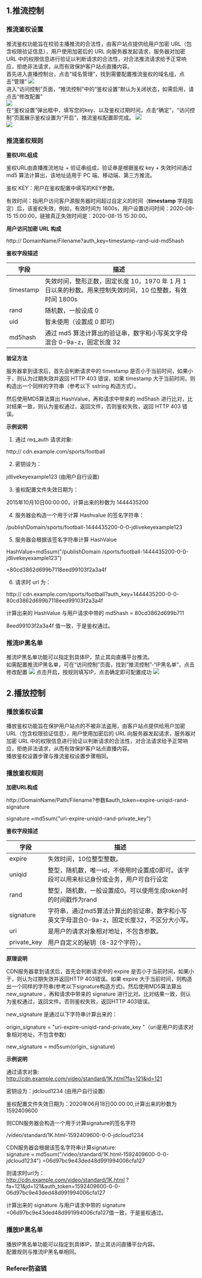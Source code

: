 ## 1.推流控制  
### 推流鉴权设置  
推流鉴权功能旨在校验主播推流的合法性，由客户站点提供给用户加密
URL（包含权限验证信息），用户使用加密后的 URL 向服务器发起请求，服务器对加密 URL
中的权限信息进行验证以判断请求的合法性，对合法推流请求给予正常响应，拒绝非法请求，从而有效保护客户站点直播内容。  
首先进入直播控制台，点击“域名管理”，找到需要配置推流鉴权的域名组，点击“管理”
![](https://github.com/jdcloudcom/cn/blob/cn-Video-on-Demand/image/live-video/12%E6%96%B0%E5%BB%BA%E8%BD%AC%E7%A0%81%E9%85%8D%E7%BD%AE.png)  
进入“访问控制”页面，“推流控制”中的“鉴权设置”默认为关闭状态，如需启用，请点击“修改配置”  
![](https://github.com/jdcloudcom/cn/blob/cn-Video-on-Demand/image/live-video/20%E8%AE%BF%E9%97%AE%E6%8E%A7%E5%88%B6.png)  
在“鉴权设置”弹出框中，填写您的key、以及鉴权过期时间，点击“确定”，“访问控制”页面展示鉴权设置为“开启”，推流鉴权配置即完成。
![](https://github.com/jdcloudcom/cn/blob/cn-Video-on-Demand/image/live-video/21%E8%AE%BF%E9%97%AE%E6%8E%A7%E5%88%B6.png)  
![](https://github.com/jdcloudcom/cn/blob/cn-Video-on-Demand/image/live-video/22%E8%AE%BF%E9%97%AE%E6%8E%A7%E5%88%B6.png) 

### 推流鉴权规则  
**鉴权URL组成**  

鉴权URL由直播推流地址 + 验证串组成，验证串是根据鉴权 key + 失效时间通过 md5
算法计算出，该地址适用于 PC 端、移动端、第三方推流。

鉴权 KEY：用户在鉴权配置中填写的KEY参数。

有效时间：指用户访问客户源服务器时间超过自定义的时间（**timestamp** 字段指定）后，该鉴权失效，例如，有效时间为
1800s，用户设置访问时间：2020-08-15 15:00:00，链接真正失效时间是：2020-08-15
15:30:00。

**用户访问加密 URL 构成**

http:// DomainName/Filename?auth_key=timestamp-rand-uid-md5hash

**鉴权字段描述**

| **字段**  | **描述**                                                                                                  |
|-----------|-----------------------------------------------------------------------------------------------------------|
| timestamp | 失效时间，整形正数，固定长度 10，1970 年 1 月 1 日以来的秒数。用来控制失效时间，10 位整数，有效时间 1800s |
| rand      | 随机数，一般设成 0                                                                                        |
| uid       | 暂未使用（设置成 0 即可)                                                                                  |
| md5hash   | 通过 md5 算法计算出的验证串，数字和小写英文字母混合 0-9a-z，固定长度 32                                   |

**验证方法**

服务器拿到请求后，首先会判断请求中的 timestamp
是否小于当前时间，如果小于，则认为过期失效并返回 HTTP 403 错误，如果 timestamp
大于当前时间，则构造出一个同样的字符串（参考以下 sstring 构造方式）。

然后使用MD5算法算出 HashValue，再和请求中带来的 md5hash
进行比对，比对结果一致，则认为鉴权通过，返回文件，否则鉴权失败，返回 HTTP 403
错误。

**示例说明**

1.  通过 req_auth 请求对象:

http:// cdn.example.com/sports/football

2.  密钥设为：

jdlivekeyexample123 (由用户自行设置)

3.  鉴权配置文件失效日期为：

2015年10月10日00:00:00，计算出来的秒数为 1444435200

4.  服务器会构造一个用于计算 Hashvalue 的签名字符串：

/publishDomain/sports/football-1444435200-0-0-jdlivekeyexample123

5.  服务器会根据该签名字符串计算 HashValue

HashValue=md5sum("/publishDomain
/sports/football-1444435200-0-0-jdlivekeyexample123")

=80cd3862d699b7118eed99103f2a3a4f

6.  请求时 url 为：

http:// cdn.example.com/sports/football?auth_key=1444435200-0-0-80cd3862d699b7118eed99103f2a3a4f

计算出来的 HashValue 与用户请求中带的 md5hash = 80cd3862d699b711

8eed99103f2a3a4f 值一致，于是鉴权通过。

### 推流IP黑名单  
推流IP黑名单功能可以指定到具体IP，禁止其向直播平台推流。  
如需配置推流IP黑名单，可在“访问控制”页面，找到“推流控制”-“IP黑名单”，点击修改配置
![](https://github.com/jdcloudcom/cn/blob/cn-Video-on-Demand/image/live-video/23%E8%AE%BF%E9%97%AE%E6%8E%A7%E5%88%B6.png) 
点击开启，按规则填写IP，点击确定即可配置成功
![](https://github.com/jdcloudcom/cn/blob/cn-Video-on-Demand/image/live-video/24%E8%AE%BF%E9%97%AE%E6%8E%A7%E5%88%B6.png) 

## 2.播放控制  

### 播放鉴权设置  
播放鉴权功能旨在保护用户站点的不被非法盗用，由客户站点提供给用户加密
URL（包含权限验证信息），用户使用加密后的 URL 向服务器发起请求，服务器对加密 URL
中的权限信息进行验证以判断请求的合法性，对合法请求给予正常响应，拒绝非法请求，从而有效保护客户站点直播内容。  
播放鉴权设置步骤与推流鉴权设置步骤相同。  

### 播放鉴权规则  
 
**加密URL构成**

http://DomainName/Path/Filename?参数&auth_token=expire-uniqid-rand-signature  

signature =md5sum("uri-expire-uniqid-rand-private_key")  

**鉴权字段描述**

| **字段**  | **描述**                                                                                                  |
|-----------|-----------------------------------------------------------------------------------------------------------|
| expire | 失效时间，10位整型整数。|
|uniqid    | 整型，随机数，唯一id，不使用时设置成0即可。该字段可以用来标记身份或业务，用户可自行设定   |                                         
|rand      | 整型，随机数，一般设置成0。可以使用生成token时的时间戳作为rand                           |
|signature   | 字符串，通过md5算法计算出的验证串，数字和小写英文字母混合0-9a-z，固定长度32，不区分大小写。|
|uri   | 是用户的请求对象相对地址，不包含参数。|
|private_key  | 用户自定义的秘钥（8-32个字符）。|  

**原理说明**  

CDN服务器拿到请求后，首先会判断请求中的 expire 是否小于当前时间，如果小于，则认为过期失效并返回HTTP 403错误。如果 expire 大于当前时间，则构造出一个同样的字符串(参考以下signature构造方式)。然后使用MD5算法算出 new_signature ，再和请求中带来的 signature 进行比对。比对结果一致，则认为鉴权通过，返回文件。否则鉴权失败，返回HTTP 403错误。  

new_signature 是通过以下字符串计算出来的：  

origin_signature = "uri-expire-uniqid-rand-private_key "（uri是用户的请求对象相对地址，不包含参数）  

new_signature = md5sum(origin_ signature)  

**示例说明**  

通过请求对象:  
http://cdn.example.com/video/standard/1K.html?fa=121&jd=121  

密钥设为：jdcloud1234 (由用户自行设置)  

鉴权配置文件失效日期为：2020年06月18日00:00:00,计算出来的秒数为1592409600  

则CDN服务器会构造一个用于计算signature的签名字符  

/video/standard/1K.html-1592409600-0-0-jdcloud1234  

CDN服务器会根据该签名字符串计算signature:  
signature = md5sum("/video/standard/1K.html-1592409600-0-0-jdcloud1234") =06d97bc9e43ded48d991994006cfa127  

则请求时url为：  
http://cdn.example.com/video/standard/1K.html ?fa=121&jd=121&auth_token=1592409600-0-0-06d97bc9e43ded48d991994006cfa127  

计算出来的 signature 与用户请求中带的 signature =06d97bc9e43ded48d991994006cfa127值一致，于是鉴权通过。  

### 播放IP黑名单  
播放IP黑名单功能可以指定到具体IP，禁止其访问直播平台内容。  
配置规则与推流IP黑名单相同。  

### Referer防盗链  






